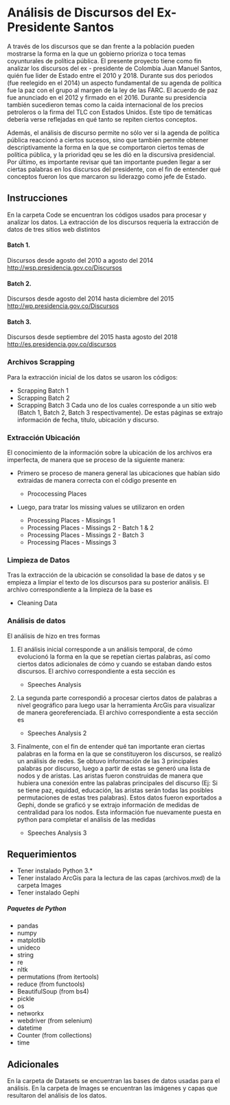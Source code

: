 
# Análisis de Discursos del Ex- Presidente Santos

A través de los discursos que se dan frente a la población pueden mostrarse la forma en la que un gobierno prioriza o toca temas coyunturales de política pública. El presente  proyecto tiene como fin analizar los discursos del ex - presidente de Colombia Juan Manuel Santos, quién fue lider de Estado entre el 2010 y 2018. Durante sus dos periodos (fue reelegido en el 2014) un aspecto fundamental de su agenda de política fue la paz con el grupo al margen de la ley de las FARC. El acuerdo de paz fue anunciado en el 2012 y firmado en el 2016. Durante su presidencia también sucedieron temas como la caida internacional de los precios petroleros o la firma del TLC con Estados Unidos.  Este tipo de temáticas debería verse reflejadas en qué tanto se repiten ciertos conceptos.

Además, el análisis de discurso permite no sólo ver si la agenda de política pública reaccionó a ciertos sucesos, sino que también permite obtener descriptivamente la forma en la que se comportaron ciertos temas de política pública, y la prioridad qeu se les dió en la discursiva presidencial. Por último, es importante revisar qué tan importante pueden llegar a ser ciertas palabras en los discursos del presidente, con el fin de entender qué conceptos fueron los que marcaron su liderazgo como jefe de Estado.

## Instrucciones 

En la carpeta Code se encuentran los códigos usados para procesar y analizar los datos.
La extracción de los discursos requería la extracción de datos de tres sitios web distintos

#### Batch 1. 
Discursos desde agosto del 2010 a agosto del 2014
http://wsp.presidencia.gov.co/Discursos
#### Batch 2.
Discursos desde agosto del 2014 hasta diciembre del 2015
http://wp.presidencia.gov.co/Discursos
#### Batch 3.
Discursos desde septiembre del 2015 hasta agosto del 2018
http://es.presidencia.gov.co/discursos

### Archivos Scrapping

Para la extracción inicial de los datos se usaron los códigos:
- Scrapping Batch 1
-  Scrapping Batch 2
- Scrapping Batch 3
Cada uno de los cuales corresponde a un sitio web (Batch 1, Batch 2, Batch 3 respectivamente). De estas páginas se extrajo información de fecha, título, ubicación y discurso.

### Extracción Ubicación

El conocimiento de la información sobre la ubicación de los archivos era imperfecta, de manera que se proceso de la siguiente manera:

- Primero se proceso de manera general las ubicaciones que habían sido extraidas de manera correcta con el código presente en
    - Prococessing Places

- Luego, para tratar los missing values se utilizaron en orden
    - Processing Places - Missings 1
    - Processing Places - Missings 2 - Batch 1 & 2
    - Processing Places - Missings 2 - Batch 3
    - Processing Places - Missings 3
    
### Limpieza de Datos

Tras la extracción de la ubicación se consolidad la base de datos y se empieza a limpiar el texto de los discursos para su posterior análisis. El archivo correspondiente a la limpieza de la base es
- Cleaning Data

### Análisis de datos

El análisis de hizo en tres formas

1. El análisis inicial corresponde a un análisis temporal, de cómo evolucionó la forma en la que se repetían ciertas palabras, así como ciertos datos adicionales de cómo y cuando se estaban dando estos discursos. El archivo correspondiente a esta sección es
    - Speeches Analysis
    
    
2. La segunda parte correspondió a procesar ciertos datos de palabras a nivel geográfico para luego usar la herramienta ArcGis para visualizar de manera georeferenciada. El archivo correspondiente a esta sección es
    - Speeches Analysis 2
    
    
3. Finalmente, con el fin de entender qué tan importante eran ciertas palabras en la forma en la que se constituyeron los discursos, se realizó un análisis de redes. Se obtuvo información de las 3 principales palabras por discurso, luego a partir de estas se generó una lista de nodos y de aristas. Las aristas fueron construidas de manera que hubiera una conexión entre las palabras principales del discurso (Ej: Si se tiene paz, equidad, educación, las aristas serán todas las posibles permutaciones de estas tres palabras). Estos datos fueron exportados a Gephi, donde se graficó y se extrajo información de medidas de centralidad para los nodos. Esta información fue nuevamente puesta en python para completar el análisis de las medidas
    - Speeches Analysis 3

## Requerimientos

- Tener instalado Python 3.*
- Tener instalado ArcGis para la lectura de las capas (archivos.mxd) de la carpeta Images
- Tener instalado Gephi

##### Paquetes de Python

- pandas
- numpy
- matplotlib
- unideco
- string
- re
- nltk
- permutations (from itertools)
- reduce (from functools)
- BeautifulSoup (from bs4)
- pickle
- os
- networkx
- webdriver (from selenium)
- datetime
- Counter (from collections)
- time

## Adicionales

En la carpeta de Datasets se encuentran las bases de datos usadas para el análisis.
En la carpeta de Images se encuentran las imágenes y capas que resultaron del análisis de los datos.
